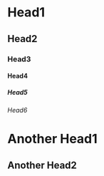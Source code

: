 # Head1
## Head2
### Head3
#### Head4
##### Head5
###### Head6

Another Head1
=============
Another Head2
-------------
